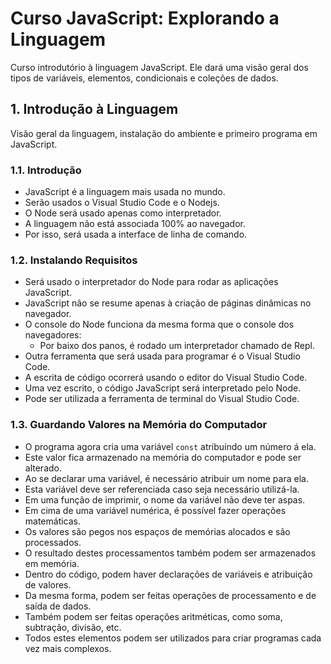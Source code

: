 # Curso JavaScript: Explorando a Linguagem

Curso introdutório à linguagem JavaScript. Ele dará uma visão geral dos tipos de variáveis, elementos, condicionais e coleções de dados.

## 1. Introdução à Linguagem

Visão geral da linguagem, instalação do ambiente e primeiro programa em JavaScript.

### 1.1. Introdução
- JavaScript é a linguagem mais usada no mundo.
- Serão usados o Visual Studio Code e o Nodejs.
- O Node será usado apenas como interpretador.
- A linguagem não está associada 100% ao navegador.
- Por isso, será usada a interface de linha de comando.

### 1.2. Instalando Requisitos
- Será usado o interpretador do Node para rodar as aplicações JavaScript.
- JavaScript não se resume apenas à criação de páginas dinâmicas no navegador.
- O console do Node funciona da mesma forma que o console dos navegadores:
	- Por baixo dos panos, é rodado um interpretador chamado de Repl.
- Outra ferramenta que será usada para programar é o Visual Studio Code.
- A escrita de código ocorrerá usando o editor do Visual Studio Code.
- Uma vez escrito, o código JavaScript será interpretado pelo Node.
- Pode ser utilizada a ferramenta de terminal do Visual Studio Code.

### 1.3. Guardando Valores na Memória do Computador
- O programa agora cria uma variável `const` atribuíndo um número á ela.
- Este valor fica armazenado na memória do computador e pode ser alterado.
- Ao se declarar uma variável, é necessário atribuir um nome para ela.
- Esta variável deve ser referenciada caso seja necessário utilizá-la.
- Em uma função de imprimir, o nome da variável não deve ter aspas.
- Em cima de uma variável numérica, é possível fazer operações matemáticas.
- Os valores são pegos nos espaços de memórias alocados e são processados.
- O resultado destes processamentos também podem ser armazenados em memória.
- Dentro do código, podem haver declarações de variáveis e atribuição de valores.
- Da mesma forma, podem ser feitas operações de processamento e de saída de dados.
- Também podem ser feitas operações aritméticas, como soma, subtração, divisão, etc.
- Todos estes elementos podem ser utilizados para criar programas cada vez mais complexos.

